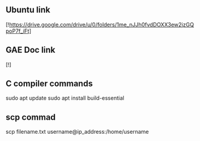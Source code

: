 ## Ubuntu link
[!https://drive.google.com/drive/u/0/folders/1me_nJJh0fvdDOXX3ew2jzGQpoP7f_iFt]

## GAE Doc link
[!]

## C compiler commands
sudo apt update
sudo apt install build-essential

## scp commad
scp filename.txt username@ip_address:/home/username
